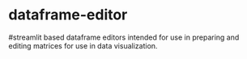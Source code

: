 # dataframe-editor
#streamlit based dataframe editors intended for use in preparing and editing matrices for use in data visualization.
